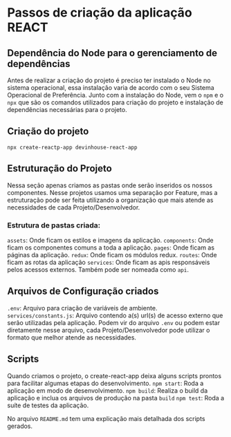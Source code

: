 # Passos de criação da aplicação REACT

## Dependência do Node para o gerenciamento de dependências

Antes de realizar a criação do projeto é preciso ter instalado o Node no sistema operacional, essa instalação varia de acordo com o seu Sistema Operacional de Preferência.
Junto com a instalação do Node, vem o `npm` e o `npx` que são os comandos utilizados para criação do projeto e instalação de dependências necessárias para o projeto.

## Criação do projeto
```
npx create-reactp-app devinhouse-react-app
```
## Estruturação do Projeto

Nessa seção apenas criamos as pastas onde serão inseridos os nossos componentes. Nesse projetos usamos uma separação por Feature, mas a estruturação pode ser feita utilizando a organização que mais atende as necessidades de cada Projeto/Desenvolvedor.

### Estrutura de pastas criada:

`assets`: Onde ficam os estilos e imagens da aplicação.
`components`: Onde ficam os componentes comuns a toda a aplicação.
`pages`: Onde ficam as páginas da aplicação.
`redux`: Onde ficam os módulos redux.
`routes`: Onde ficam as rotas da aplicação
`services`: Onde ficam as apis responsáveis pelos acessos externos. Também pode ser nomeada como `api`. 

## Arquivos de Configuração criados

`.env`: Arquivo para criação de variáveis de ambiente.
`services/constants.js`: Arquivo contendo a(s) url(s) de acesso externo que serão utilizadas pela aplicação. Podem vir do arquivo `.env` ou podem estar diretamente nesse arquivo, cada Projeto/Desenvolvedor pode utilizar o formato que melhor atende as necessidades.

## Scripts

Quando criamos o projeto, o create-react-app deixa alguns scripts prontos para facilitar algumas etapas do desenvolvimento.
`npm start`: Roda a aplicação em modo de desenvolvimento.
`npm build`: Realiza o build da aplicação e inclua os arquivos de produção na pasta `build`
`npm test`: Roda a suíte de testes da aplicação.

No arquivo `README.md` tem uma explicação mais detalhada dos scripts gerados.
